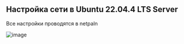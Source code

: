 ## Настройка сети в Ubuntu 22.04.4 LTS Server

Все настройки проводятся в netpaln

![image](https://github.com/user-attachments/assets/453e5356-39dc-4fa4-9d2b-30d5683af451)
